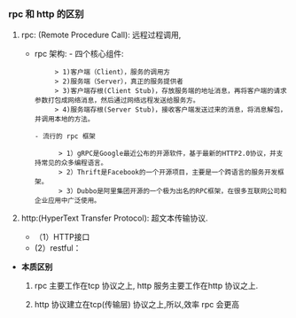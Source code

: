 ### rpc 和 http 的区别 ###

1. rpc: (Remote Procedure Call): 远程过程调用,
    - rpc 架构:
          - 四个核心组件:
          
               > 1)客户端（Client），服务的调用方
               > 2)服务端（Server），真正的服务提供者
               > 3)客户端存根(Client Stub)，存放服务端的地址消息，再将客户端的请求参数打包成网络消息，然后通过网络远程发送给服务方。
               > 4)服务端存根(Server Stub)，接收客户端发送过来的消息，将消息解包，并调用本地的方法。
          
          - 流行的 rpc 框架
          
                > 1）gRPC是Google最近公布的开源软件，基于最新的HTTP2.0协议，并支持常见的众多编程语言。 
                > 2）Thrift是Facebook的一个开源项目，主要是一个跨语言的服务开发框架。
                > 3）Dubbo是阿里集团开源的一个极为出名的RPC框架，在很多互联网公司和企业应用中广泛使用。
                
2. http:(HyperText Transfer Protocol): 超文本传输协议.
    
    - （1）HTTP接口
    -  (2）restful： 
    
- __本质区别__
    1. rpc 主要工作在tcp 协议之上, http 服务主要工作在http 协议之上.
        
    2. http 协议建立在tcp(传输层) 协议之上,所以,效率 rpc 会更高
        
    
    